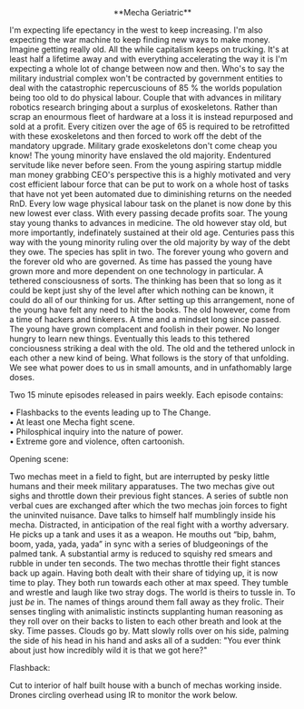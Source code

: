 <center>**Mecha Geriatric**</center>

I'm expecting life epectancy in the west to keep increasing. I'm also expecting
the war machine to keep finding new ways to make money. Imagine getting really
old. All the while capitalism keeps on trucking. It's at least half a lifetime
away and with everything accelerating the way it is I'm expecting a whole lot
of change between now and then. Who's to say the military industrial complex
won't be contracted by government entities to deal with the catastrophic
repercusciouns of 85 % the worlds population being too old to do physical
labour. Couple that with advances in military robotics research bringing about
a surplus of exoskeletons. Rather than scrap an enourmous fleet of hardware at
a loss it is instead repurposed and sold at a profit. Every citizen over the
age of 65 is required to be retrofitted with these exoskeletons and then forced
to work off the debt of the mandatory upgrade. Military grade exoskeletons
don't come cheap you know! The young minority have enslaved the old majority.
Endentured servitude like never before seen. From the young aspiring startup
middle man money grabbing CEO's perspective this is a highly motivated and very
cost efficient labour force that can be put to work on a whole host of tasks
that have not yet been automated due to diminishing returns on the needed RnD.
Every low wage physical labour task on the planet is now done by this new
lowest ever class. With every passing decade profits soar. The young stay young
thanks to advances in medicine. The old however stay old, but more importantly,
indefinately sustained at their old age. Centuries pass this way with the young
minority ruling over the old majority by way of the debt they owe. The species
has split in two. The forever young who govern and the forever old who are
governed. As time has passed the young have grown more and more dependent on
one technology in particular. A tethered consciousness of sorts. The thinking
has been that so long as it could be kept just shy of the level after which
nothing can be known, it could do all of our thinking for us. After setting up
this arrangement, none of the young have felt any need to hit the books. The
old however, come from a time of hackers and tinkerers. A time and a mindset
long since passed. The young have grown complacent and foolish in their power.
No longer hungry to learn new things. Eventually this leads to this tethered
conciousness striking a deal with the old. The old and the tethered unlock in each
other a new kind of being. What follows is the story of that unfolding. We see
what power does to us in small amounts, and in unfathomably large doses.

Two 15 minute episodes released in pairs weekly. Each episode contains: 

• Flashbacks to the events leading up to The Change.  
• At least one Mecha fight scene.  
• Philosphical inquiry into the nature of power.  
• Extreme gore and violence, often cartoonish.  

Opening scene:

Two mechas meet in a field to fight, but are interrupted by pesky little humans
and their meek military apparatuses. The two mechas give out sighs and throttle
down their previous fight stances. A series of subtle non verbal cues are
exchanged after which the two mechas join forces to fight the uninvited
nuisance. Dave talks to himself half mumblingly inside his mecha. Distracted,
in anticipation of the real fight with a worthy adversary. He picks up a tank
and uses it as a weapon. He mouths out “bip, bahm, boom, yada, yada, yada” in
sync with a series of bludgeonings of the palmed tank. A substantial army is
reduced to squishy red smears and rubble in under ten seconds. The two mechas
throttle their fight stances back up again. Having both dealt with their share
of tidying up, it is now time to play. They both run towards each other at max
speed. They tumble and wrestle and laugh like two stray dogs. The world is
theirs to tussle in. To just _be_ in. The names of things around them fall away
as they frolic. Their senses tingling with animalistic instincts supplanting
human reasoning as they roll over on their backs to listen to each other breath
and look at the sky. Time passes. Clouds go by. Matt slowly rolls over on his 
side, palming the side of his head in his hand and asks all of a sudden: "You 
ever think about just how incredibly wild it is that we got here?"

Flashback:

Cut to interior of half built house with a bunch of mechas working inside.
Drones circling overhead using IR to monitor the work below.


<br>
<br>
<br>
<br>
